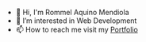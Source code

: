 - 👋 Hi, I'm Rommel Aquino Mendiola
- 👀 I’m interested in Web Development
- 📫 How to reach me visit my [Portfolio](https://mendiola.pages.dev)

<!---
mendylivium/mendylivium is a ✨ special ✨ repository because its `README.md` (this file) appears on your GitHub profile.
You can click the Preview link to take a look at your changes.
--->
